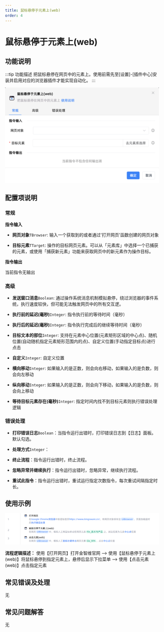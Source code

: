 ```yaml
---
title: 鼠标悬停于元素上(web)
order: 4
---
```


# 鼠标悬停于元素上(web)

## 功能说明

:::tip 功能描述
把鼠标悬停在网页中的元素上。使用前需先至[设置]-[插件中心]安装并启用对应的浏览器插件才能实现自动化。
:::

![鼠标悬停于元素上(web)](../../assets/鼠标悬停于元素上(web)_command.png)

## 配置项说明

### 常规

**指令输入**

- **网页对象**`TBrowser`: 输入一个获取到的或者通过'打开网页'函数创建的网页对象

- **目标元素**`TTarget`: 操作的目标网页元素。可以从「元素库」中选择一个已捕获的元素，或使用「捕获新元素」功能来获取网页中的新元素作为操作目标。


**指令输出**

当前指令无输出

### 高级

- **发送窗口消息**`Boolean`: 通过操作系统消息机制模拟悬停，绕过浏览器的事件系统，执行速度较快，但可能无法触发网页中的所有交互逻。

- **执行前的延迟(毫秒)**`Integer`: 指令执行前的等待时间（毫秒）

- **执行后的延迟(毫秒)**`Integer`: 指令执行完成后的继续等待时间（毫秒）

- **目标文本的部位**`Integer`: 支持在元素中心位置(元素矩形区域的中心点)、随机位置(自动随机指定元素矩形范围内的点)、自定义位置(手动指定目标点)进行点击

- **自定义**`Integer`: 自定义位置

- **横向移动**`Integer`: 如果输入的是正数，则会向右移动，如果输入的是负数，则会向左移动

- **纵向移动**`Integer`: 如果输入的是正数，则会向下移动，如果输入的是负数，则会向上移动

- **等待目标元素存在(毫秒)**`Integer`: 指定时间内找不到目标元素则执行错误处理逻辑

### 错误处理

- **打印错误日志**`Boolean`：当指令运行出错时，打印错误日志到【日志】面板。默认勾选。

- **处理方式**`Integer`：

 - **终止流程**：指令运行出错时，终止流程。

 - **忽略异常并继续执行**：指令运行出错时，忽略异常，继续执行流程。

 - **重试此指令**：指令运行出错时，重试运行指定次数指令，每次重试间隔指定时长。

## 使用示例

![鼠标悬停于元素上(web)](../../assets/鼠标悬停于元素上(web)_demo.png)

**流程逻辑描述：** 使用【打开网页】打开金智维官网 --> 使用【鼠标悬停于元素上(web)】将鼠标悬停到指定元素上，悬停后显示下拉菜单 --> 使用【点击元素(web)】点击指定元素

## 常见错误及处理

无

## 常见问题解答

无

